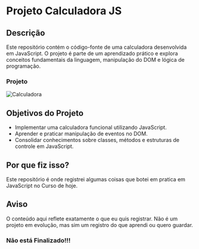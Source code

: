 # **Projeto Calculadora JS**  

## **Descrição**  
Este repositório contém o código-fonte de uma calculadora desenvolvida em JavaScript. O projeto é parte de um aprendizado prático e explora conceitos fundamentais da linguagem, manipulação do DOM e lógica de programação.

### Projeto
![Calculadora](https://firebasestorage.googleapis.com/v0/b/hcode-com-br.appspot.com/o/calculadora-hcode.jpg?alt=media&token=5406aa3f-b965-401c-9b4e-654609c78b33)

## **Objetivos do Projeto**  
- Implementar uma calculadora funcional utilizando JavaScript.  
- Aprender e praticar manipulação de eventos no DOM.  
- Consolidar conhecimentos sobre classes, métodos e estruturas de controle em JavaScript.

## **Por que fiz isso?**  
Este repositório é onde registrei algumas coisas que botei em pratica em JavaScript no Curso de hoje. 

## **Aviso**  
O conteúdo aqui reflete exatamente o que eu quis registrar. Não é um projeto em evolução, mas sim um registro do que aprendi ou quero guardar.

### Não está Finalizado!!!

